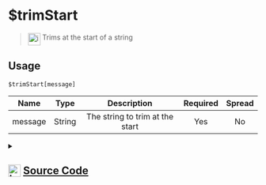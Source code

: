 # $trimStart
> <img align="top" src="https://upload.wikimedia.org/wikipedia/commons/thumb/e/e4/Infobox_info_icon.svg/160px-Infobox_info_icon.svg.png?20150409153300" alt="image" width="25" height="auto"> Trims at the start of a string
## Usage
```
$trimStart[message]
```
| Name | Type | Description | Required | Spread
| :---: | :---: | :---: | :---: | :---: |
message | String | The string to trim at the start | Yes | No
<details>
<summary>
    
## <img align="top" src="https://cdn4.iconfinder.com/data/icons/iconsimple-logotypes/512/github-512.png" alt="image" width="25" height="auto">  [Source Code](https://github.com/tryforge/ForgeScript-V2/blob/main/src/native/trimStart.ts)
    
</summary>
    
```ts
import { ArgType, NativeFunction, Return } from "../structures"

export default new NativeFunction({
    name: "$trimStart",
    version: "1.0.6",
    description: "Trims at the start of a string",
    brackets: true,
    unwrap: true,
    args: [
        {
            name: "message",
            description: "The string to trim at the start",
            rest: false,
            required: true,
            type: ArgType.String,
        },
    ],
    execute(ctx, [m]) {
        return Return.success(m.trimStart())
    },
})

```
    
</details>